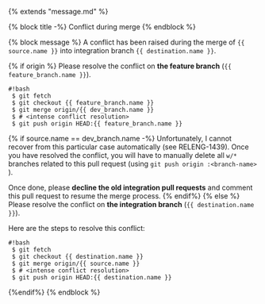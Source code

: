 {% extends "message.md" %}

{% block title -%}
Conflict during merge
{% endblock %}

{% block message %}
A conflict has been raised during the merge of `{{ source.name }}`
into integration branch `{{ destination.name }}`.

{% if origin %}
Please resolve the conflict on **the feature branch** (`{{ feature_branch.name }}`).

```
#!bash
 $ git fetch
 $ git checkout {{ feature_branch.name }}
 $ git merge origin/{{ dev_branch.name }}
 $ # <intense conflict resolution>
 $ git push origin HEAD:{{ feature_branch.name }}
```

{% if source.name == dev_branch.name -%}
Unfortunately, I cannot recover from this particular case automatically (see
RELENG-1439). Once you have resolved the conflict, you will have to manually
delete all `w/*` branches related to this pull request
(using `git push origin :<branch-name> `).

Once done, please **decline the old integration pull requests** and comment
this pull request to resume the merge process.
{% endif%}
{% else %} Please
resolve the conflict on **the integration branch** (`{{ destination.name }}`).

Here are the steps to resolve this conflict:

```
#!bash
 $ git fetch
 $ git checkout {{ destination.name }}
 $ git merge origin/{{ source.name }}
 $ # <intense conflict resolution>
 $ git push origin HEAD:{{ destination.name }}
```
{%endif%}
{% endblock %}

